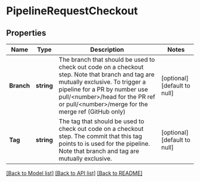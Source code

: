 # PipelineRequestCheckout

## Properties
Name | Type | Description | Notes
------------ | ------------- | ------------- | -------------
**Branch** | **string** | The branch that should be used to check out code on a checkout step. Note that branch and tag are mutually exclusive. To trigger a pipeline for a PR by number use pull/&lt;number&gt;/head for the PR ref or pull/&lt;number&gt;/merge for the merge ref (GitHub only)  | [optional] [default to null]
**Tag** | **string** | The tag that should be used to check out code on a checkout step. The commit that this tag points to is used for the pipeline. Note that branch and tag are mutually exclusive.  | [optional] [default to null]

[[Back to Model list]](../README.md#documentation-for-models) [[Back to API list]](../README.md#documentation-for-api-endpoints) [[Back to README]](../README.md)

